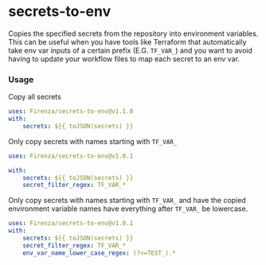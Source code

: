 # secrets-to-env
Copies the specified secrets from the repository into environment variables. This can be useful when you have tools like Terraform that automatically take env var inputs of a certain prefix (E.G. `TF_VAR_`) and you want to avoid having to update your workflow files to map each secret to an env var.

### Usage

Copy all secrets

```yaml
uses: Firenza/secrets-to-env@v1.1.0
with:
    secrets: ${{ toJSON(secrets) }}
```

Only copy secrets with names starting with `TF_VAR_`

```yaml
uses: Firenza/secrets-to-env@v1.0.1

with:
    secrets: ${{ toJSON(secrets) }}
    secret_filter_regex: TF_VAR_*
```

Only copy secrets with names starting with `TF_VAR_` and have the copied environment variable names have everything after `TF_VAR_` be lowercase.

```yaml
uses: Firenza/secrets-to-env@v1.0.1
with:
    secrets: ${{ toJSON(secrets) }}
    secret_filter_regex: TF_VAR_*
    env_var_name_lower_case_regex: (?<=TEST_).*
```
